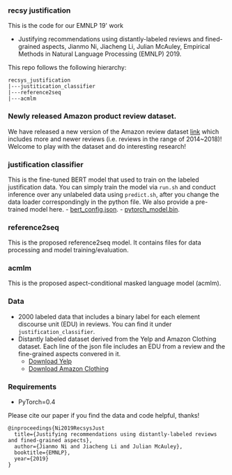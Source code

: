 ### recsy justification
This is the code for our EMNLP 19' work
- Justifying recommendations using distantly-labeled reviews and fined-grained aspects, Jianmo Ni, Jiacheng Li, Julian McAuley, Empirical Methods in Natural Language Processing (EMNLP) 2019.

This repo follows the following hierarchy:
```
recsys_justification
|---justitication_classifier
|---reference2seq
|---acmlm
```

### Newly released Amazon product review dataset.
We have released a new version of the Amazon review dataset [link](https://nijianmo.github.io/amazon/index.html) which includes more and newer reviews (i.e. reviews in the range of 2014~2018)! Welcome to play with the dataset and do interesting research! 


### justification classifier 
This is the fine-tuned BERT model that used to train on the labeled justification data. You can simply train the model via `run.sh` and conduct inference over any unlabeled data using `predict.sh`, after you change the data loader correspondingly in the python file. We also provide a pre-trained model here.
	- [bert_config.json](http://deepyeti.ucsd.edu/jianmo/recsys_justification/model/justification_classifier/bert_config.json). 
	- [pytorch_model.bin](http://deepyeti.ucsd.edu/jianmo/recsys_justification/model/justification_classifier/pytorch_model.bin). 

### reference2seq
This is the proposed reference2seq model. It contains files for data processing and model training/evaluation.

### acmlm
This is the proposed aspect-conditional masked language model (acmlm).

### Data
* 2000 labeled data that includes a binary label for each element discourse unit (EDU) in reviews. You can find it under `justification_classifier`.
* Distantly labeled dataset derived from the Yelp and Amazon Clothing dataset. Each line of the json file includes an EDU from a review and the fine-grained aspects convered in it.
    - [Download Yelp](http://deepyeti.ucsd.edu/jianmo/recsys_justification/data/yelp_filter_flat_positive.large.json)
    - [Download Amazon Clothing](http://deepyeti.ucsd.edu/jianmo/recsys_justification/data/cloth_filter_flat_positive.large.json)


### Requirements
- PyTorch=0.4

Please cite our paper if you find the data and code helpful, thanks!
```
@inproceedings{Ni2019RecsysJust
  title={Justifying recommendations using distantly-labeled reviews and fined-grained aspects},
  author={Jianmo Ni and Jiacheng Li and Julian McAuley},
  booktitle={EMNLP},
  year={2019}
}
```

